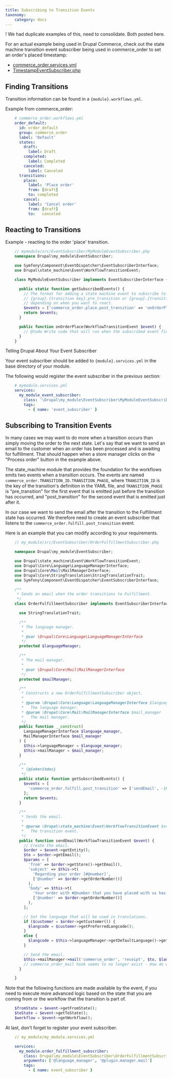 ```yaml
---
title: Subscribing to Transition Events
taxonomy:
    category: docs
---
```


! We had duplicate examples of this, need to consolidate. Both posted here.

For an actual example being used in Drupal Commerce, check out the state machine transition event subscriber being used in commerce_order to set an order's placed timestamp:
* [commerce_order.services.yml]
* [TimestampEventSubscriber.php]

Finding Transitions
-------------------

Transition information can be found in a `{module}.workflows.yml`.

Example from commerce_order:

```yaml
    # commerce_order.workflows.yml
    order_default:
      id: order_default
      group: commerce_order
      label: 'Default'
      states:
        draft:
          label: Draft
        completed:
          label: Completed
        canceled:
          label: Canceled
      transitions:
        place:
          label: 'Place order'
          from: [draft]
          to: completed
        cancel:
          label: 'Cancel order'
          from: [draft]
          to:   canceled
```

Reacting to Transitions
-----------------------

Example - reacting to the order 'place' transition.

```php
    // mymodule/src/EventSubscriber/MyModuleEventSubscriber.php
    namespace Drupal\my_module\EventSubscriber;

    use Symfony\Component\EventDispatcher\EventSubscriberInterface;
    use Drupal\state_machine\Event\WorkflowTransitionEvent;

    class MyModuleEventSubscriber implements EventSubscriberInterface {

      public static function getSubscribedEvents() {
        // The format for adding a state machine event to subscribe to is:
        // {group}.{transition key}.pre_transition or {group}.{transition key}.post_transition
        // depending on when you want to react.
        $events = ['commerce_order.place.post_transition' => 'onOrderPlace'];
        return $events;
      }

      public function onOrderPlace(WorkflowTransitionEvent $event) {
        // @todo Write code that will run when the subscribed event fires.
      }
    }
```

Telling Drupal About Your Event Subscriber

Your event subscriber should be added to `{module}.services.yml` in the base directory of your module.

The following would register the event subscriber in the previous section:

```yaml
    # mymodule.services.yml
    services:
      my_module_event_subscriber:
        class: '\Drupal\my_module\EventSubscriber\MyModuleEventSubscriber'
        tags:
          - { name: 'event_subscriber' }
```


[commerce_order.services.yml]: https://github.com/drupalcommerce/commerce/blob/080ca52fbb9ec73b9eeece5487a62d221e75ed04/modules/order/commerce_order.services.yml#L29
[TimestampEventSubscriber.php]: https://github.com/drupalcommerce/commerce/blob/080ca52fbb9ec73b9eeece5487a62d221e75ed04/modules/order/src/EventSubscriber/TimestampEventSubscriber.php

Subscribing to Transition Events
--------------------------------

In many cases we may want to do more when a transition occurs than simply moving the order to the next state. Let's say that we want to send an email to the customer when an order has been processed and is awaiting for fulfillment. That should happen when a store manager clicks on the "Process order" button in the example above.

The state_machine module that provides the foundation for the workflows emits two events when a transition occurs. The events are named ``commerce_order.TRANSITION_ID.TRANSITION_PHASE``, where ``TRANSITION_ID`` is the key of the transition's definition in the YAML file, and ``TRANSITION_PHASE`` is "pre_transition" for the first event that is emitted just before the transition has occurred, and "post_transition" for the second event that is emitted just after it.

In our case we want to send the email after the transition to the Fulfillment state has occurred. We therefore need to create an event subscriber that listens to the ``commerce_order.fulfill.post_transition`` event.

Here is an example that you can modify according to your requirements.

```php
    // my_module/src/EventSubscriber/OrderFulfillmentSubscriber.php

    namespace Drupal\my_module\EventSubscriber;

    use Drupal\state_machine\Event\WorkflowTransitionEvent;
    use Drupal\Core\Language\LanguageManagerInterface;
    use Drupal\Core\Mail\MailManagerInterface;
    use Drupal\Core\StringTranslation\StringTranslationTrait;
    use Symfony\Component\EventDispatcher\EventSubscriberInterface;

    /**
     * Sends an email when the order transitions to Fulfillment.
     */
    class OrderFulfillmentSubscriber implements EventSubscriberInterface {

      use StringTranslationTrait;

      /**
       * The language manager.
       *
       * @var \Drupal\Core\Language\LanguageManagerInterface
       */
      protected $languageManager;

      /**
       * The mail manager.
       *
       * @var \Drupal\Core\Mail\MailManagerInterface
       */
      protected $mailManager;

      /**
       * Constructs a new OrderFulfillmentSubscriber object.
       *
       * @param \Drupal\Core\Language\LanguageManagerInterface $language_manager
       *   The language manager.
       * @param \Drupal\Core\Mail\MailManagerInterface $mail_manager
       *   The mail manager.
       */
      public function __construct(
        LanguageManagerInterface $language_manager,
        MailManagerInterface $mail_manager
      ) {
        $this->languageManager = $language_manager;
        $this->mailManager = $mail_manager;
      }

      /**
       * {@inheritdoc}
       */
      public static function getSubscribedEvents() {
        $events = [
          'commerce_order.fulfill.post_transition' => ['sendEmail', -100],
        ];
        return $events;
      }

      /**
       * Sends the email.
       *
       * @param \Drupal\state_machine\Event\WorkflowTransitionEvent $event
       *   The transition event.
       */
      public function sendEmail(WorkflowTransitionEvent $event) {
        // Create the email.
        $order = $event->getEntity();
        $to = $order->getEmail();
        $params = [
          'from' => $order->getStore()->getEmail(),
          'subject' => $this->t(
            'Regarding your order [#@number]',
            ['@number' => $order->getOrderNumber()]
          ),
          'body' => $this->t(
            'Your order with #@number that you have placed with us has been processed and is awaiting fulfillment.',
            ['@number' => $order->getOrderNumber()]
          ),
        ];

        // Set the language that will be used in translations.
        if ($customer = $order->getCustomer()) {
          $langcode = $customer->getPreferredLangcode();
        }
        else {
          $langcode = $this->languageManager->getDefaultLanguage()->getId();
        }

        // Send the email.
        $this->mailManager->mail('commerce_order', 'receipt', $to, $langcode, $params);
        // commerce_order_mail hook seems to no longer exist - How do we now send emails?
      }

    }
```

Note that the following functions are made available by the event, if you need to execute more advanced logic based on the state that you are coming from or the workflow that the transition is part of.

```php
    $fromState = $event->getFromState();
    $toState = $event->getToState();
    $workflow = $event->getWorkflow();
```

At last, don't forget to register your event subscriber.

```yaml
    // my_module/my_module.services.yml

    services:
      my_module.order_fulfillment_subscriber:
        class: Drupal\my_module\EventSubscriber\OrderFulfillmentSubscriber
        arguments: ['@language_manager', '@plugin.manager.mail']
        tags:
          - { name: event_subscriber }
```
